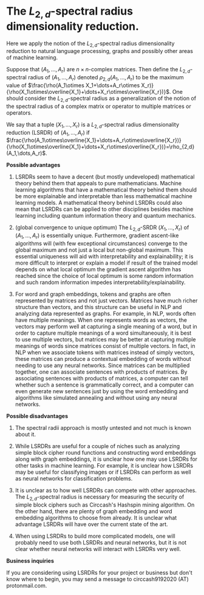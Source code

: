 

# The $L_{2,d}$-spectral radius dimensionality reduction.
Here we apply the notion of the $L_{2,d}$-spectral radius dimensionality reduction to natural language processing, graphs and possibly other areas of machine learning. 

Suppose that $(A_1,\dots,A_r)$ are $n\times n$-complex matrices. Then define the $L_{2,d}$-spectral radius of $(A_1,\dots,A_r)$ denoted $\rho_{2,d}(A_1,\dots,A_r)$ to be the maximum value of $\frac{\rho(A_1\otimes X_1+\dots+A_r\otimes X_r)}{\rho(X_1\otimes\overline{X_1}+\dots+X_r\otimes\overline{X_r})}$. One should consider the $L_{2,d}$-spectral radius as a generalization of the notion of the spectral radius of a complex matrix or operator to multiple matrices or operators.

We say that a tuple $(X_1,\dots,X_r)$ is a $L_{2,d}$-spectral radius dimensionality reduction (LSRDR) of $(A_1,\dots,A_r)$ if $\frac{\rho(A_1\otimes\overline{X_1}+\dots+A_r\otimes\overline{X_r})}{\rho(X_1\otimes\overline{X_1}+\dots+X_r\otimes\overline{X_r})}=\rho_{2,d}(A_1,\dots,A_r)$.






**Possible advantages**

1. LSRDRs seem to have a decent (but mostly undeveloped) mathematical theory behind them that appeals to pure mathematicians. Machine learning algorithms that have a mathematical theory behind them should be more explainable and interpretable than less mathematical machine learning models. A mathematical theory behind LSRDRs could also mean that LSRDRs can be applied to other disciplines besides machine learning including quantum information theory and quantum mechanics.

2. (global convergence to unique optimum) The $L_{2,d}$-SRDR $(X_1,\dots,X_r)$ of $(A_1,\dots,A_r)$ is essentially unique. Furthermore, gradient ascent-like algorithms will (with few exceptional circumstances) converge to the global maximum and not just a local but non-global maximum. This essential uniqueness will aid with interpretability and explainability; it is more difficult to interpret or explain a model if result of the trained model depends on what local optimum the gradient ascent algorithm has reached since the choice of local optimum is some random information and such random information impedes interpretability/explainability.

3. For word and graph embeddings, tokens and graphs are often represented by matrices and not just vectors. Matrices have much richer structure than vectors, and this structure can be useful in NLP and analyzing data represented as graphs. For example, in NLP, words often have multiple meanings. When one represents words as vectors, the vectors may perform well at capturing a single meaning of a word, but in order to capture multiple meanings of a word simultaneously, it is best to use multiple vectors, but matrices may be better at capturing multiple meanings of words since matrices consist of multiple vectors. In fact, in NLP when we associate tokens with matrices instead of simply vectors, these matrices can produce a contextual embedding of words without needing to use any neural networks. Since matrices can be multiplied together, one can associate sentences with products of matrices. By associating sentences with products of matrices, a computer can tell whether such a sentence is grammatically correct, and a computer can even generate new sentences just by using the word embedding and algorithms like simulated annealing and without using any neural networks.

**Possible disadvantages**

1. The spectral radii approach is mostly untested and not much is known about it.

2. While LSRDRs are useful for a couple of niches such as analyzing simple block cipher round functions and constructing word embeddings along with graph embeddings, it is unclear how one may use LSRDRs for other tasks in machine learning. For example, it is unclear how LSRDRs may be useful for classifying images or if LSRDRs can perform as well as neural networks for classification problems.

3. It is unclear as to how well LSRDRs can compete with other approaches. The $L_{2,d}$-spectral radius is necessary for measuring the security of simple block ciphers such as Circcash's Hashspin mining algorithm. On the other hand, there are plenty of graph embedding and word embedding algorithms to choose from already. It is unclear what advantage LSRDRs will have over the current state of the art.

4. When using LSRDRs to build more complicated models, one will probably need to use both LSRDRs and neural networks, but it is not clear whether neural networks will interact with LSRDRs very well.

**Business inquiries**

If you are considering using LSRDRs for your project or business but don't know where to begin, you may send a message to circcash9192020 (AT) protonmail.com.
